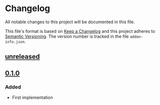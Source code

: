 Changelog
=========

All notable changes to this project will be documented in this file.

This file's format is based on [Keep a Changelog](http://keepachangelog.com/)
and this project adheres to [Semantic Versioning](http://semver.org/). The
version number is tracked in the file `addon-info.json`.

[unreleased]
------------

[0.1.0]
-------

### Added
- First implementation

[unreleased]: https://www.github.com/FalacerSelene/vim-systemate
[0.1.0]: https://www.github.com/FalacerSelene/vim-systemate/tree/0.1.0
